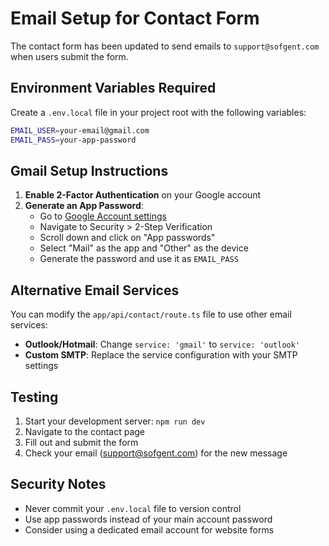 # Email Setup for Contact Form

The contact form has been updated to send emails to `support@sofgent.com` when users submit the form.

## Environment Variables Required

Create a `.env.local` file in your project root with the following variables:

```bash
EMAIL_USER=your-email@gmail.com
EMAIL_PASS=your-app-password
```

## Gmail Setup Instructions

1. **Enable 2-Factor Authentication** on your Google account
2. **Generate an App Password**:
   - Go to [Google Account settings](https://myaccount.google.com/)
   - Navigate to Security > 2-Step Verification
   - Scroll down and click on "App passwords"
   - Select "Mail" as the app and "Other" as the device
   - Generate the password and use it as `EMAIL_PASS`

## Alternative Email Services

You can modify the `app/api/contact/route.ts` file to use other email services:

- **Outlook/Hotmail**: Change `service: 'gmail'` to `service: 'outlook'`
- **Custom SMTP**: Replace the service configuration with your SMTP settings

## Testing

1. Start your development server: `npm run dev`
2. Navigate to the contact page
3. Fill out and submit the form
4. Check your email (support@sofgent.com) for the new message

## Security Notes

- Never commit your `.env.local` file to version control
- Use app passwords instead of your main account password
- Consider using a dedicated email account for website forms
